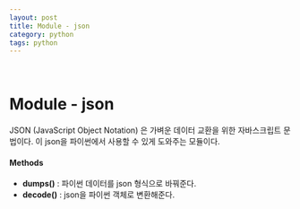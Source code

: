 ```yaml
---
layout: post
title: Module - json
category: python
tags: python
---
```


&nbsp;

# Module - json

JSON (JavaScript Object Notation) 은 가벼운 데이터 교환을 위한 자바스크립트 문법이다. 이 json을 파이썬에서 사용할 수 있게 도와주는 모듈이다.

#### Methods

- **dumps()** : 파이썬 데이터를 json 형식으로 바꿔준다.
- **decode()** : json을 파이썬 객체로 변환해준다.

